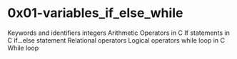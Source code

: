 # 0x01-variables_if_else_while
Keywords and identifiers
integers
Arithmetic Operators in C
If statements in C
if…else statement
Relational operators
Logical operators
while loop in C
While loop
